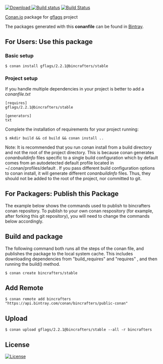 [![Download](https://api.bintray.com/packages/bincrafters/public-conan/gflags%3Abincrafters/images/download.svg) ](https://bintray.com/bincrafters/public-conan/gflags%3Abincrafters/_latestVersion)
[![Build status](https://ci.appveyor.com/api/projects/status/8aitfhm66yj79onr?svg=true)](https://ci.appveyor.com/project/BinCrafters/conan-gflags)
[![Build Status](https://travis-ci.org/bincrafters/conan-gflags.svg?branch=stable%2F2.2.1)](https://travis-ci.org/bincrafters/conan-gflags)


[Conan.io](https://conan.io) package for [gflags](https://github.com/gflags/gflags.git) project

The packages generated with this **conanfile** can be found in [Bintray](https://bintray.com/bincrafters/public-conan/somelib%3Abincrafters).

## For Users: Use this package

### Basic setup

    $ conan install gflags/2.2.1@bincrafters/stable

### Project setup

If you handle multiple dependencies in your project is better to add a *conanfile.txt*

    [requires]
    gflags/2.2.1@bincrafters/stable

    [generators]
    txt

Complete the installation of requirements for your project running:

    $ mkdir build && cd build && conan install ..

Note: It is recommended that you run conan install from a build directory and not the root of the project directory.  This is because conan generates *conanbuildinfo* files specific to a single build configuration which by default comes from an autodetected default profile located in ~/.conan/profiles/default .  If you pass different build configuration options to conan install, it will generate different *conanbuildinfo* files.  Thus, they should not be added to the root of the project, nor committed to git.

## For Packagers: Publish this Package

The example below shows the commands used to publish to bincrafters conan repository. To publish to your own conan respository (for example, after forking this git repository), you will need to change the commands below accordingly.

## Build and package

The following command both runs all the steps of the conan file, and publishes the package to the local system cache.  This includes downloading dependencies from "build_requires" and "requires" , and then running the build() method.

    $ conan create bincrafters/stable

## Add Remote

    $ conan remote add bincrafters "https://api.bintray.com/conan/bincrafters/public-conan"

## Upload

    $ conan upload gflags/2.2.1@bincrafters/stable --all -r bincrafters

## License
[![License](https://img.shields.io/badge/License-BSD%203--Clause-blue.svg)](https://opensource.org/licenses/BSD-3-Clause)

